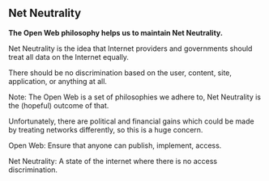 ## Net Neutrality

**The Open Web philosophy helps us to maintain Net Neutrality.**

Net Neutrality is the idea that Internet providers and governments should treat all data on the Internet equally.

There should be no discrimination based on the user, content, site, application, or anything at all.

Note:
The Open Web is a set of philosophies we adhere to, Net Neutrality is the (hopeful) outcome of that.

Unfortunately, there are political and financial gains which could be made by treating networks differently, so this is a huge concern.

Open Web: Ensure that anyone can publish, implement, access.

Net Neutrality: A state of the internet where there is no access discrimination.

